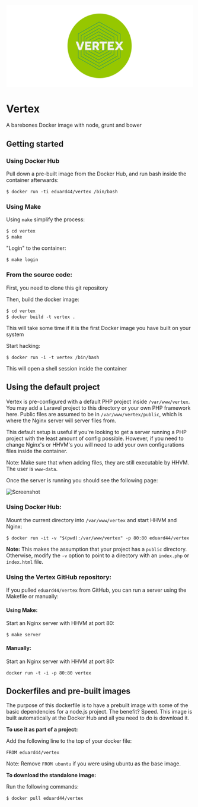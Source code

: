 ![logo](https://raw.githubusercontent.com/eduard44/vertex/master/logo.png)

# Vertex

A barebones Docker image with node, grunt and bower

## Getting started

### Using Docker Hub

Pull down a pre-built image from the Docker Hub, and run bash inside the container afterwards:

```
$ docker run -ti eduard44/vertex /bin/bash
```

### Using Make

Using `make` simplify the process:

```
$ cd vertex
$ make
```

"Login" to the container:

```
$ make login
```

### From the source code:

First, you need to clone this git repository

Then, build the docker image:

```
$ cd vertex
$ docker build -t vertex .
```

This will take some time if it is the first Docker image you have built
on your system

Start hacking:
```
$ docker run -i -t vertex /bin/bash
```

This will open a shell session inside the container

## Using the default project

Vertex is pre-configured with a default PHP project inside `/var/www/vertex`. You may add a Laravel project to this directory or your own PHP framework here. Public files are assumed to be in `/var/www/vertex/public`, which is where the  Nginx server will server files from.

This default setup is useful if you're looking to get a server running a PHP project with the least amount of config possible. However, if you need to change Nginx's or HHVM's you will need to add your own configurations files inside the container.

Note: Make sure that when adding files, they are still executable by HHVM. The user is `www-data`.

Once the server is running you should see the following page:

![Screenshot](http://i.imgur.com/ucJXOmm.png)

### Using Docker Hub:

Mount the current directory into `/var/www/vertex` and start HHVM and Nginx:

```
$ docker run -it -v "$(pwd):/var/www/vertex" -p 80:80 eduard44/vertex
```

**Note:** This makes the assumption that your project has a `public` directory. Otherwise, modify the `-v` option to point to a directory with an `index.php` or `index.html` file.

### Using the Vertex GitHub repository:

If you pulled `eduard44/vertex` from GitHub, you can run a server using the Makefile or manually:

#### Using Make:

Start an Nginx server with HHVM at port 80:

```
$ make server
```

#### Manually:

Start an Nginx server with HHVM at port 80:

```
docker run -t -i -p 80:80 vertex
```

## Dockerfiles and pre-built images

The purpose of this dockerfile is to have a prebuilt image with some of the
basic dependencies for a node.js project. The benefit? Speed. This image
is built automatically at the Docker Hub and all you need to do is download it.

__To use it as part of a project:__

Add the following line to the top of your docker file:
```
FROM eduard44/vertex
```

Note: Remove `FROM ubuntu` if you were using ubuntu as the base image.

__To download the standalone image:__

Run the following commands:

```
$ docker pull eduard44/vertex
```
